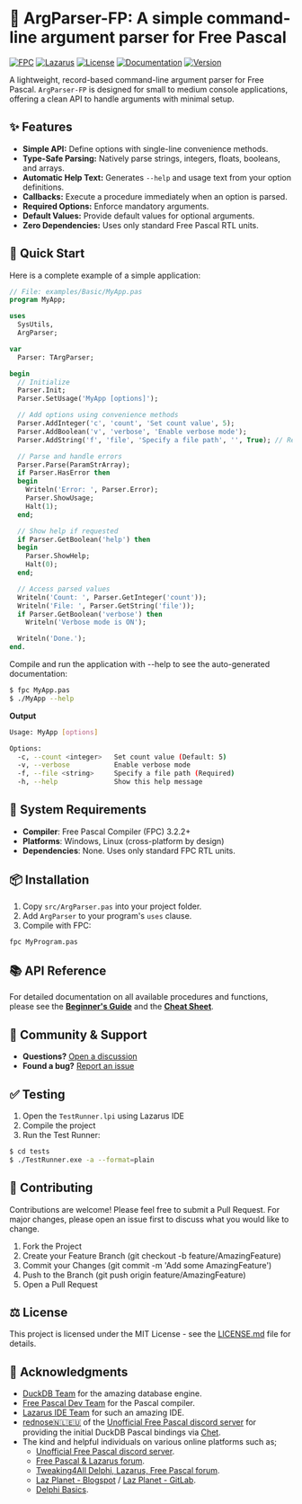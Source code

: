 # 🌿 ArgParser-FP: A simple command-line argument parser for Free Pascal

[![FPC](https://img.shields.io/badge/Free%20Pascal-3.2.2-blue.svg)](https://www.freepascal.org/)
[![Lazarus](https://img.shields.io/badge/Lazarus-4.0+-blue.svg)](https://www.lazarus-ide.org/)
[![License](https://img.shields.io/badge/License-MIT-yellow.svg)](LICENSE.md)
[![Documentation](https://img.shields.io/badge/Docs-Available-brightgreen.svg)](docs/)
[![Version](https://img.shields.io/badge/Version-1.0.0-blueviolet.svg)]()

A lightweight, record-based command-line argument parser for Free Pascal. `ArgParser-FP` is designed for small to medium console applications, offering a clean API to handle arguments with minimal setup.

## ✨ Features

- **Simple API:** Define options with single-line convenience methods.
- **Type-Safe Parsing:** Natively parse strings, integers, floats, booleans, and arrays.
- **Automatic Help Text:** Generates `--help` and usage text from your option definitions.
- **Callbacks:** Execute a procedure immediately when an option is parsed.
- **Required Options:** Enforce mandatory arguments.
- **Default Values:** Provide default values for optional arguments.
- **Zero Dependencies:** Uses only standard Free Pascal RTL units.

## 🚀 Quick Start

Here is a complete example of a simple application:

```pascal
// File: examples/Basic/MyApp.pas
program MyApp;

uses
  SysUtils,
  ArgParser;

var
  Parser: TArgParser;

begin
  // Initialize
  Parser.Init;
  Parser.SetUsage('MyApp [options]');

  // Add options using convenience methods
  Parser.AddInteger('c', 'count', 'Set count value', 5);
  Parser.AddBoolean('v', 'verbose', 'Enable verbose mode');
  Parser.AddString('f', 'file', 'Specify a file path', '', True); // Required

  // Parse and handle errors
  Parser.Parse(ParamStrArray);
  if Parser.HasError then
  begin
    Writeln('Error: ', Parser.Error);
    Parser.ShowUsage;
    Halt(1);
  end;

  // Show help if requested
  if Parser.GetBoolean('help') then
  begin
    Parser.ShowHelp;
    Halt(0);
  end;

  // Access parsed values
  Writeln('Count: ', Parser.GetInteger('count'));
  Writeln('File: ', Parser.GetString('file'));
  if Parser.GetBoolean('verbose') then
    Writeln('Verbose mode is ON');

  Writeln('Done.');
end.
```

Compile and run the application with --help to see the auto-generated documentation:

```bash
$ fpc MyApp.pas
$ ./MyApp --help
```

**Output**

```bash
Usage: MyApp [options]

Options:
  -c, --count <integer>   Set count value (Default: 5)
  -v, --verbose           Enable verbose mode
  -f, --file <string>     Specify a file path (Required)
  -h, --help              Show this help message
```


## 📖 System Requirements

- **Compiler**: Free Pascal Compiler (FPC) 3.2.2+
- **Platforms**: Windows, Linux (cross-platform by design)
- **Dependencies**: None. Uses only standard FPC RTL units.

## 📦 Installation

1.  Copy `src/ArgParser.pas` into your project folder.
2.  Add `ArgParser` to your program's `uses` clause.
3.  Compile with FPC:

```bash
fpc MyProgram.pas
```

## 📚 API Reference

For detailed documentation on all available procedures and functions, please see the **[Beginner's Guide](docs/ArgParser.md)** and the **[Cheat Sheet](docs/cheat-sheet.md)**.

## 💬 Community & Support

- **Questions?** [Open a discussion](https://github.com/ikelaiah/argparser-fp/discussions)
- **Found a bug?** [Report an issue](https://github.com/ikelaiah/argparser-fp/issues)

## ✅ Testing

1. Open the `TestRunner.lpi` using Lazarus IDE
2. Compile the project
3. Run the Test Runner:

```bash
$ cd tests
$ ./TestRunner.exe -a --format=plain
```

## 🤝 Contributing

Contributions are welcome! Please feel free to submit a Pull Request. For major changes, please open an issue first to discuss what you would like to change.

1. Fork the Project
2. Create your Feature Branch (git checkout -b feature/AmazingFeature)
3. Commit your Changes (git commit -m 'Add some AmazingFeature')
4. Push to the Branch (git push origin feature/AmazingFeature)
5. Open a Pull Request

## ⚖️ License

This project is licensed under the MIT License - see the [LICENSE.md](LICENSE.md) file for details.

## 🙏 Acknowledgments

- [DuckDB Team](https://duckdb.org/) for the amazing database engine.
- [Free Pascal Dev Team](https://www.freepascal.org/) for the Pascal compiler.
- [Lazarus IDE Team](https://www.lazarus-ide.org/) for such an amazing IDE.
- [rednose🇳🇱🇪🇺](https://discord.com/channels/570025060312547359/570025355717509147/1299342586464698368) of the [Unofficial Free Pascal discord server](https://discord.com/channels/570025060312547359/570091337173696513) for providing the initial DuckDB Pascal bindings via [Chet](https://discord.com/channels/570025060312547359/570025355717509147/1299342586464698368).
- The kind and helpful individuals on various online platforms such as;
    - [Unofficial Free Pascal discord server](https://discord.com/channels/570025060312547359/570091337173696513).
    - [Free Pascal & Lazarus forum](https://forum.lazarus.freepascal.org/index.php).
    - [Tweaking4All Delphi, Lazarus, Free Pascal forum](https://www.tweaking4all.com/forum/delphi-lazarus-free-pascal/).
    - [Laz Planet - Blogspot](https://lazplanet.blogspot.com/) / [Laz Planet - GitLab](https://lazplanet.gitlab.io/).
    - [Delphi Basics](https://www.delphibasics.co.uk/index.html).